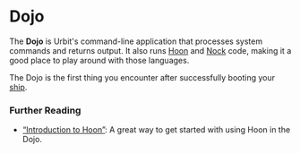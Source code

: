 # Dojo

The **Dojo** is Urbit's command-line application that processes system commands and returns output. It also runs [Hoon](hoon.md) and [Nock](nock.md) code, making it a good place to play around with those languages.

The Dojo is the first thing you encounter after successfully booting your [ship](ship.md).

### Further Reading

- [“Introduction to Hoon”](../courses/hoon-school): A great way to get started with using Hoon in the Dojo.
